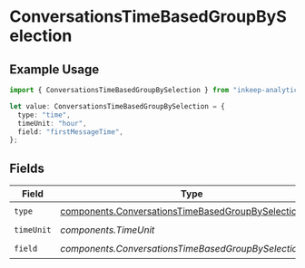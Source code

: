 # ConversationsTimeBasedGroupBySelection

## Example Usage

```typescript
import { ConversationsTimeBasedGroupBySelection } from "inkeep-analytics-typescript/models/components";

let value: ConversationsTimeBasedGroupBySelection = {
  type: "time",
  timeUnit: "hour",
  field: "firstMessageTime",
};
```

## Fields

| Field                                                                                                                          | Type                                                                                                                           | Required                                                                                                                       | Description                                                                                                                    |
| ------------------------------------------------------------------------------------------------------------------------------ | ------------------------------------------------------------------------------------------------------------------------------ | ------------------------------------------------------------------------------------------------------------------------------ | ------------------------------------------------------------------------------------------------------------------------------ |
| `type`                                                                                                                         | [components.ConversationsTimeBasedGroupBySelectionType](../../models/components/conversationstimebasedgroupbyselectiontype.md) | :heavy_check_mark:                                                                                                             | N/A                                                                                                                            |
| `timeUnit`                                                                                                                     | *components.TimeUnit*                                                                                                          | :heavy_check_mark:                                                                                                             | N/A                                                                                                                            |
| `field`                                                                                                                        | *components.ConversationsTimeBasedGroupBySelectionField*                                                                       | :heavy_check_mark:                                                                                                             | N/A                                                                                                                            |